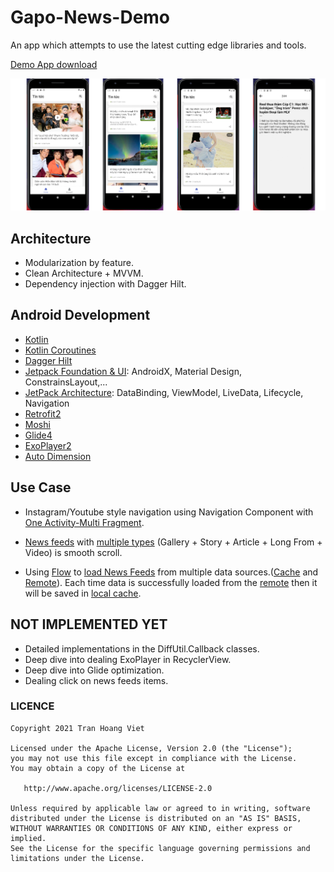 # Gapo-News-Demo

An app which attempts to use the latest cutting edge libraries and tools.

[Demo App download](https://drive.google.com/file/d/1dGdNUB9IF3MLOscXcP0yjvIiCHHZl0hs/view?usp=sharing)

![gapo-demo](https://github.com/viettranhoang/Gapo-News-Demo/blob/development/demo/gapo-news-demo-screenshot.png?raw=true)

## Architecture

* Modularization by feature.
* Clean Architecture + MVVM.
* Dependency injection with Dagger Hilt.

## Android Development

* [Kotlin](https://github.com/JetBrains/kotlin)
* [Kotlin Coroutines](https://github.com/Kotlin/kotlinx.coroutines)
* [Dagger Hilt](https://dagger.dev/hilt/)
* [Jetpack Foundation & UI](https://developer.android.com/jetpack): AndroidX, Material Design, ConstrainsLayout,...
* [JetPack Architecture](https://developer.android.com/jetpack): DataBinding, ViewModel, LiveData, Lifecycle, Navigation
* [Retrofit2](https://github.com/square/retrofit)
* [Moshi](https://github.com/square/moshi/)
* [Glide4](https://github.com/bumptech/glide)
* [ExoPlayer2](https://github.com/google/ExoPlayer)
* [Auto Dimension](https://github.com/hantrungkien/AutoDimension)

## Use Case

* Instagram/Youtube style navigation using Navigation Component with [One Activity-Multi Fragment](https://github.com/viettranhoang/Gapo-News-Demo/blob/development/app/src/main/java/com/vietth/gapo/presentation/HostActivity.kt).

* [News feeds](https://github.com/viettranhoang/Gapo-News-Demo/blob/development/app/src/main/java/com/vietth/gapo/presentation/features/home/HomeFragment.kt) with [multiple types](https://github.com/viettranhoang/Gapo-News-Demo/tree/development/app/src/main/java/com/vietth/gapo/presentation/features/home/model) (Gallery + Story + Article + Long From + Video) is smooth scroll.

* Using [Flow](https://kotlinlang.org/docs/reference/coroutines/flow.html) to [load News Feeds](https://github.com/viettranhoang/Gapo-News-Demo/blob/development/app/src/main/java/com/vietth/gapo/data/news/NewsRepositoryImpl.kt) from multiple data sources.([Cache](https://github.com/viettranhoang/Gapo-News-Demo/blob/development/app/src/main/java/com/vietth/gapo/data/news/cache/NewsCache.kt) and [Remote](https://github.com/viettranhoang/Gapo-News-Demo/blob/development/app/src/main/java/com/vietth/gapo/data/news/remote/NewsRemote.kt)). Each time data is successfully loaded from the [remote](https://github.com/viettranhoang/Gapo-News-Demo/blob/development/app/src/main/java/com/vietth/gapo/data/news/remote/api/NewsApiService.kt) then it will be saved in [local cache](https://github.com/viettranhoang/Gapo-News-Demo/blob/development/app/src/main/java/com/vietth/gapo/data/news/cache/database/NewsDatabase.kt).

## NOT IMPLEMENTED YET

* Detailed implementations in the DiffUtil.Callback classes.
* Deep dive into dealing ExoPlayer in RecyclerView.
* Deep dive into Glide optimization.
* Dealing click on news feeds items.

### LICENCE

    Copyright 2021 Tran Hoang Viet

    Licensed under the Apache License, Version 2.0 (the "License");
    you may not use this file except in compliance with the License.
    You may obtain a copy of the License at

       http://www.apache.org/licenses/LICENSE-2.0

    Unless required by applicable law or agreed to in writing, software
    distributed under the License is distributed on an "AS IS" BASIS,
    WITHOUT WARRANTIES OR CONDITIONS OF ANY KIND, either express or implied.
    See the License for the specific language governing permissions and
    limitations under the License.
